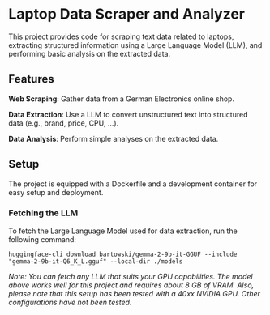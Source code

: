# Laptop Data Scraper and Analyzer

This project provides code for scraping text data related to laptops, extracting structured information using a Large Language Model (LLM), and performing basic analysis on the extracted data.

## Features

  **Web Scraping**: Gather data from a German Electronics online shop.
  
  **Data Extraction**: Use a LLM to convert unstructured text into structured data (e.g., brand, price, CPU, ...).
  
  **Data Analysis**: Perform simple analyses on the extracted data.

## Setup

The project is equipped with a Dockerfile and a development container for easy setup and deployment.

### Fetching the LLM

To fetch the Large Language Model used for data extraction, run the following command:

`huggingface-cli download bartowski/gemma-2-9b-it-GGUF --include "gemma-2-9b-it-Q6_K_L.gguf" --local-dir ./models`

*Note: You can fetch any LLM that suits your GPU capabilities. The model above works well for this project and requires about 8 GB of VRAM.*
*Also, please note that this setup has been tested with a 40xx NVIDIA GPU. Other configurations have not been tested.*

